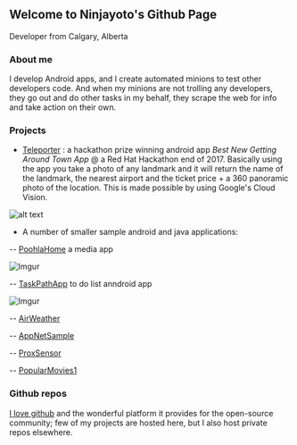 ## Welcome to Ninjayoto's Github Page

Developer from Calgary, Alberta

### About me

I develop Android apps, and I create automated minions to test other developers code. 
And when my minions are not trolling any developers, they go out and do other tasks in my behalf, they scrape the web for info and take  action on their own.

### Projects

- [Teleporter](https://devpost.com/software/teleporter) :  a hackathon prize winning android app _Best New Getting Around Town App_ @ a Red Hat Hackathon end of 2017.
Basically using the app you take a photo of any landmark and it will return the name of the landmark, the nearest airport and the ticket price + a 360 panoramic photo of the location. This is made possible by using Google's Cloud Vision.

![alt text](https://i.imgur.com/5TLHMFg.gif "Teleporter App")	


- A number of smaller sample android and java applications:

-- [PoohlaHome](https://github.com/ninjayoto/PoohlaHome) a media app

![Imgur](http://i.imgur.com/tWpjh0e.gif)


-- [TaskPathApp](https://github.com/ninjayoto/TaskPathApp) to do list anndroid app

![Imgur](http://i.imgur.com/VxyNlw4.gif)

-- [AirWeather](https://github.com/ninjayoto/AirWeather)

-- [AppNetSample](https://github.com/ninjayoto/AppNetSample)

-- [ProxSensor](https://github.com/ninjayoto/ProxSensor)

-- [PopularMovies1](https://github.com/ninjayoto/PopularMovies1)



### Github repos

[I love github](https://github.com/thank-you-github/thank-you-github) and the wonderful platform it provides for the open-source community; few of my projects are hosted here, but I also host private repos elsewhere.

